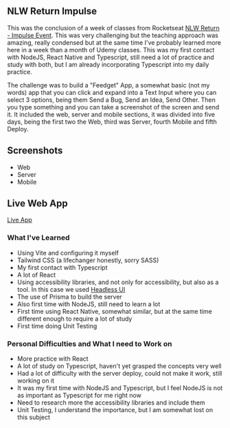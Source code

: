 ## NLW Return Impulse
This was the conclusion of a week of classes from Rocketseat [NLW Return - Impulse Event](https://lp.rocketseat.com.br/nlw-return). This was very challenging but the teaching approach was amazing, really condensed but at the same time I've probably learned more here in a week than a month of Udemy classes. This was my first contact with NodeJS, React Native and Typescript, still need a lot of practice and study with both, but I am already incorporating Typescript into my daily practice.

The challenge was to build a "Feedget" App, a somewhat basic (not my words) app that you can click and expand into a Text Input where you can select 3 options, being them Send a Bug, Send an Idea, Send Other. Then you type something and you can take a screenshot of the screen and send it. It included the web, server and mobile sections, it was divided into five days, being the first two the Web, third was Server, fourth Mobile and fifth Deploy.

## Screenshots

- Web
- Server
- Mobile

## Live Web App
[Live App](https://nlw-impulse-web-bay.vercel.app/)

### What I've Learned

- Using Vite and configuring it myself
- Tailwind CSS (a lifechanger honestly, sorry SASS)
- My first contact with Typescript
- A lot of React
- Using accessibility libraries, and not only for accessibility, but also as a tool. In this case we used [Headless UI](https://headlessui.dev/)
- The use of Prisma to build the server
- Also first time with NodeJS, still need to learn a lot
- First time using React Native, somewhat similar, but at the same time different enough to require a lot of study
- First time doing Unit Testing

### Personal Difficulties and What I need to Work on

- More practice with React
- A lot of study on Typescript, haven't yet grasped the concepts very well
- Had a lot of difficulty with the server deploy, could not make it work, still working on it
- It was my first time with NodeJS and Typescript, but I feel NodeJS is not as important as Typescript for me right now
- Need to research more the accessibility libraries and include them
- Unit Testing, I understand the importance, but I am somewhat lost on this subject
